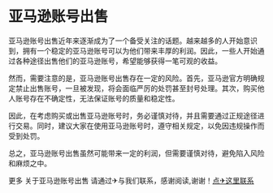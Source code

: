 # 亚马逊账号出售

亚马逊账号出售近年来逐渐成为了一个备受关注的话题。越来越多的人开始意识到，拥有一个稳定的亚马逊账号可以为他们带来丰厚的利润。因此，一些人开始通过各种途径出售他们的亚马逊账号，希望能够获得一笔可观的收益。

然而，需要注意的是，亚马逊账号出售存在一定的风险。首先，亚马逊官方明确规定禁止出售账号，一旦被发现，将会面临严厉的处罚甚至封号处理。其次，购买他人账号存在不确定性，无法保证账号的质量和稳定性。

因此，在考虑购买或出售亚马逊账号时，务必谨慎对待，并且需要通过正规途径进行交易。同时，建议大家在使用亚马逊账号时，遵守相关规定，以免因违规操作而受到处罚。

总之，亚马逊账号出售虽然可能带来一定的利润，但需要谨慎对待，避免陷入风险和麻烦之中。

更多 关于亚马逊账号出售 请通过✈与我们联系，感谢阅读,谢谢！[点✈这里联系](https://t.me/jsksbsjsjp)